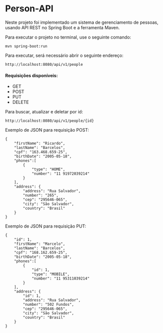 ﻿# Person-API
 
 
Neste projeto foi implementado um sistema de gerenciamento de pessoas, usando API REST no Spring Boot e a ferramenta Maven.

Para executar o projeto no terminal, use o seguinte comando:

```
mvn spring-boot:run
```

Para executar, será necessário abrir o seguinte endereço:

```
http://localhost:8080/api/v1/people
```

#### Requisições disponíveis:

- GET
- POST
- PUT
- DELETE

Para buscar, atualizar e deletar por id:

```
http://localhost:8080/api/v1/people/{id}
```

Exemplo de JSON para requisição POST:

```
{
    "firstName": "Ricardo",
    "lastName": "Barcelos",
    "cpf": "163.468.659-25",
    "birthDate": "2005-05-18",
    "phones":[
        {
            "type": "HOME",
            "number": "11 91972039214"
        }
    ],
    "address": {
        "address": "Rua Salvador",
        "number": "265",
        "cep": "295646-065",
        "city": "São Salvador",
        "country": "Brasil"
    }
}
```

Exemplo de JSON para requisição PUT:

```
{
    "id": 1,
    "firstName": "Marcelo",
    "lastName": "Barcelos",
    "cpf": "168.162.659-25",
    "birthDate": "2005-05-18",
    "phones":[
        {
            "id": 1,
            "type": "MOBILE",
            "number": "11 95311039214"
        }
    ],
    "address": {
        "id": 1,
        "address": "Rua Salvador",
        "number": "502 Fundos",
        "cep": "295646-065",
        "city": "São Salvador",
        "country": "Brasil"
    }
}

```
